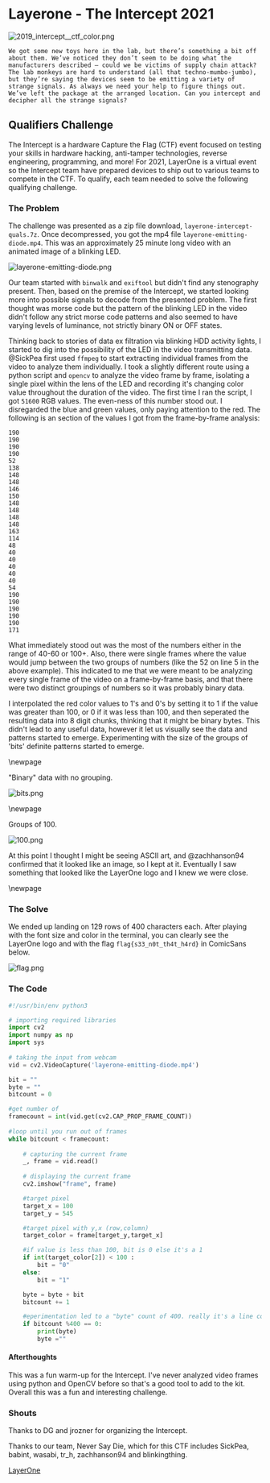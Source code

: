 # Layerone - The Intercept 2021

![2019_intercept__ctf_color.png](./images/2019_intercept__ctf_color.png "2019_intercept__ctf_color.png")


`We got some new toys here in the lab, but there’s something a bit off about them. We’ve noticed they don’t seem to be doing what the manufacturers described – could we be victims of supply chain attack? The lab monkeys are hard to understand (all that techno-mumbo-jumbo), but they’re saying the devices seem to be emitting a variety of strange signals. As always we need your help to figure things out. We’ve left the package at the arranged location. Can you intercept and decipher all the strange signals?`

## Qualifiers Challenge

The Intercept is a hardware Capture the Flag (CTF) event focused on testing your skills in hardware hacking, anti-tamper technologies, reverse engineering, programming, and more! For 2021, LayerOne is a virtual event so the Intercept team have prepared devices to ship out to various teams to compete in the CTF. To qualify, each team needed to solve the following qualifying challenge.

### The Problem

The challenge was presented as a zip file download, `layerone-intercept-quals.7z`. Once decompressed, you got the mp4 file `layerone-emitting-diode.mp4`. This was an approximately 25 minute long video with an animated image of a blinking LED. 

![layerone-emitting-diode.png](./images/layerone-emitting-diode.png "layerone-emitting-diode.png")

Our team started with `binwalk` and `exiftool` but didn't find any stenography present. Then, based on the premise of the Intercept, we started looking more into possible signals to decode from the presented problem. The first thought was morse code but the pattern of the blinking LED in the video didn't follow any strict morse code patterns and also seemed to have varying levels of luminance, not strictly binary ON or OFF states. 

Thinking back to stories of data ex filtration via blinking HDD activity lights, I started to dig into the possibility of the LED in the video transmitting data. @SickPea first used `ffmpeg` to start extracting individual frames from the video to analyze them individually. I took a slightly different route using a python script and `opencv` to analyze the video frame by frame, isolating a single pixel within the lens of the LED and recording it's changing color value throughout the duration of the video. The first time I ran the script, I got `51600` RGB values. The even-ness of this number stood out. I disregarded the blue and green values, only paying attention to the red. The following is an section of the values I got from the frame-by-frame analysis:
```
190
190
190
190
52
138
148
148
146
150
148
148
148
148
163
114
48
40
40
40
40
40
54
190
190
190
190
190
171
```
What immediately stood out was the most of the numbers either in the range of 40-60 or 100+. Also, there were single frames where the value would jump between the two groups of numbers (like the 52 on line 5 in the above example). This indicated to me that we were meant to be analyzing every single frame of the video on a frame-by-frame basis, and that there were two distinct groupings of numbers so it was probably binary data. 

I interpolated the red color values to 1's and 0's by setting it to 1 if the value was greater than 100, or 0 if it was less than 100, and then seperated the resulting data into 8 digit chunks, thinking that it might be binary bytes. This didn't lead to any useful data, however it let us visually see the data and patterns started to emerge. Experimenting with the size of the groups of 'bits' definite patterns started to emerge.

\newpage

"Binary" data with no grouping. 

![bits.png](./images/bits.png "bits.png")

\newpage

Groups of 100. 

![100.png](./images/100.png "100.png")

At this point I thought I might be seeing ASCII art, and @zachhanson94 confirmed that it looked like an image, so I kept at it. Eventually I saw something that looked like the LayerOne logo and I knew we were close. 

\newpage 

### The Solve

We ended up landing on 129 rows of 400 characters each. After playing with the font size and color in the terminal, you can clearly see the LayerOne logo and with the flag `flag{s33_n0t_th4t_h4rd}` in ComicSans below. 

![flag.png](./images/flag.png "flag.png")

### The Code

```python
#!/usr/bin/env python3

# importing required libraries
import cv2
import numpy as np
import sys
  
# taking the input from webcam
vid = cv2.VideoCapture('layerone-emitting-diode.mp4')

bit = ""
byte = ""
bitcount = 0

#get number of
framecount = int(vid.get(cv2.CAP_PROP_FRAME_COUNT))
  
#loop until you run out of frames
while bitcount < framecount:
  
	# capturing the current frame
	_, frame = vid.read()
  
	# displaying the current frame
	cv2.imshow("frame", frame)

	#target pixel
	target_x = 100
	target_y = 545

	#target pixel with y,x (row,column)
	target_color = frame[target_y,target_x]

	#if value is less than 100, bit is 0 else it's a 1
	if int(target_color[2]) < 100 : 
		bit = "0"
	else: 
		bit = "1"

	byte = byte + bit
	bitcount += 1

	#eperimentation led to a "byte" count of 400. really it's a line count.
	if bitcount %400 == 0:
		print(byte)
		byte =""
```
#### Afterthoughts

This was a fun warm-up for the Intercept. I've never analyzed video frames using python and OpenCV before so that's a good tool to add to the kit. Overall this was a fun and interesting challenge. 

### Shouts

Thanks to DG and jrozner for organizing the Intercept. 

Thanks to our team, Never Say Die, which for this CTF includes SickPea, babint, wasabi, tr_h, zachhanson94 and blinkingthing.  

[LayerOne](https://www.layerone.org/)

